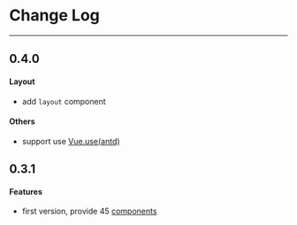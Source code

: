 # Change Log

---
## 0.4.0

#### Layout

- add  `layout` component

#### Others

- support use [Vue.use(antd)](https://github.com/vueComponent/ant-design/issues/3)


## 0.3.1

#### Features

- first version, provide 45 [components](https://github.com/vueComponent/ant-design/blob/c7e83d6142f0c5e72ef8fe794620478e69a50a8e/site/components.js)
